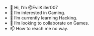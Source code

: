 - 👋 Hi, I’m @EvilKiller007
- 👀 I’m interested in Gaming.
- 🌱 I’m currently learning Hacking.
- 💞️ I’m looking to collaborate on Games.
- 📫 How to reach me no way.

<!---
EvilKiller007/EvilKiller007 is a ✨ special ✨ repository because its `README.md` (this file) appears on your GitHub profile.
You can click the Preview link to take a look at your changes.
--->
